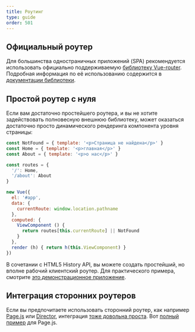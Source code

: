 ```yaml
---
title: Роутинг
type: guide
order: 501
---
```


## Официальный роутер

Для большинства одностраничных приложений (SPA) рекомендуется использовать официально поддерживаемую [библиотеку Vue-router](https://github.com/vuejs/vue-router). Подробная информация по её использованию содержится в [документации библиотеки](http://vuejs.github.io/vue-router/).

## Простой роутер с нуля

Если вам достаточно простейшего роутера, и вы не хотите задействовать полновесную внешнюю библиотеку, может оказаться достаточно просто динамического рендеринга компонента уровня страницы:

``` js
const NotFound = { template: '<p>Страница не найдена</p>' }
const Home = { template: '<p>главная</p>' }
const About = { template: '<p>о нас</p>' }

const routes = {
  '/': Home,
  '/about': About
}

new Vue({
  el: '#app',
  data: {
    currentRoute: window.location.pathname
  },
  computed: {
    ViewComponent () {
      return routes[this.currentRoute] || NotFound
    }
  },
  render (h) { return h(this.ViewComponent) }
})
```

В сочетании с HTML5 History API, вы можете создать простейший, но вполне рабочий клиентский роутер. Для практического примера, смотрите [это демонстрационное приложение](https://github.com/chrisvfritz/vue-2.0-simple-routing-example).

## Интеграция сторонних роутеров

Если вы предпочитаете использовать сторонний роутер, как например [Page.js](https://github.com/visionmedia/page.js) или [Director](https://github.com/flatiron/director), интеграция [тоже довольна проста](https://github.com/chrisvfritz/vue-2.0-simple-routing-example/compare/master...pagejs). Вот [полный пример](https://github.com/chrisvfritz/vue-2.0-simple-routing-example/tree/pagejs) для Page.js.

